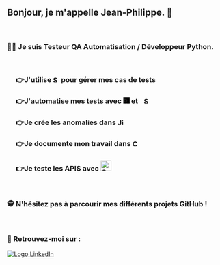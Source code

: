 ## Bonjour, je m'appelle Jean-Philippe. 🤝

<br>

### 👨‍💻  Je suis Testeur QA Automatisation / Développeur Python.

<br>

### <div style="margin-left:20px"> 👉J'utilise <img src="https://static.wixstatic.com/media/bfcc04_cd132e0553374fa6b59ba00f293b8cbd~mv2.jpg/v1/crop/x_0,y_0,w_1651,h_410/fill/w_303,h_75,al_c,q_80,usm_0.66_1.00_0.01,enc_auto/Squash-Jira-anomalie-automatisation-agil.jpg" alt="Squash TM" style="height: 15px"> pour gérer mes cas de tests

### <div style="margin-left:20px"> 👉J'automatise mes tests avec <img src="https://europe1.discourse-cdn.com/standard21/uploads/robotframework1/original/1X/927bccfd8d2d7ad89b17972cb1dc27f432ffac3f.png" alt="Robot Framework" style= "height:15px; background:black"/> et <img src="https://avatars.githubusercontent.com/u/983927?s=200&v=4" alt="Selenium" height=15px style= "margin-left:10px"/>

### <div style="margin-left:20px"> 👉Je crée les anomalies dans <img src="https://wac-cdn.atlassian.com/dam/jcr:ab384028-e8a3-4dd1-8b45-6d564ef7936a/Jira%20Software_24.svg?cdnVersion=1084" height="15px" alt="Jira Software">

### <div style="margin-left:20px"> 👉Je documente mon travail dans <img src="https://wac-cdn-2.atlassian.com/image/upload/f_auto,q_auto/dam/jcr:d6e2d2db-e58a-40f7-9d1a-d6d22a335c96/Confluence-blue.svg?cdnVersion=1084" height="15px" alt="Confluence">

### <div style="margin-left:20px"> 👉Je teste les APIS avec <img src="https://voyager.postman.com/logo/postman-logo-orange.svg" height="25px" alt="Confluence">

<br>

### 🕵 N'hésitez pas à parcourir mes différents projets GitHub ! 

<br>

### 👋 Retrouvez-moi sur :

<a href="https://www.linkedin.com/in/jean-philippe-vincent-1509832/"><img src="https://img.shields.io/badge/LinkedIn-0077B5?style=for-the-badge&logo=linkedin&logoColor=white" alt="Logo LinkedIn" /></a>
